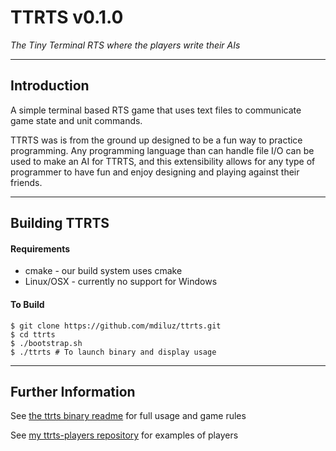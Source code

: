 # TTRTS v0.1.0

*The Tiny Terminal RTS where the players write their AIs*

-----------------------------------------------------------
## Introduction
A simple terminal based RTS game that uses text files to communicate game state and unit commands. 

TTRTS was is from the ground up designed to be a fun way to practice programming. Any programming language than can handle file I/O can be used to make an AI for TTRTS, and this extensibility allows for any type of programmer to have fun and enjoy designing and playing against their friends.

-----------------------------------------------------------
## Building TTRTS

#### Requirements
* cmake - our build system uses cmake
* Linux/OSX - currently no support for Windows

#### To Build
    $ git clone https://github.com/mdiluz/ttrts.git
    $ cd ttrts
    $ ./bootstrap.sh
    $ ./ttrts # To launch binary and display usage
    
-----------------------------------------------------------
## Further Information

See [the ttrts binary readme](source/ttrts/README.md) for full usage and game rules

See [my ttrts-players repository](https://github.com/mdiluz/ttrts-players) for examples of players
